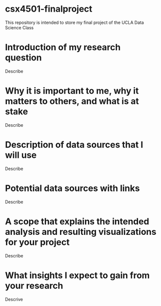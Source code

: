 # csx4501-finalproject
This repository is intended to store my final project of the UCLA Data Science Class

# Introduction of my research question
Describe

# Why it is important to me, why it matters to others, and what is at stake
Describe

# Description of data sources that I will use
Describe

# Potential data sources with links
Describe

# A scope that explains the intended analysis and resulting visualizations for your project
Describe

# What insights I expect to gain from your research
Descrive
